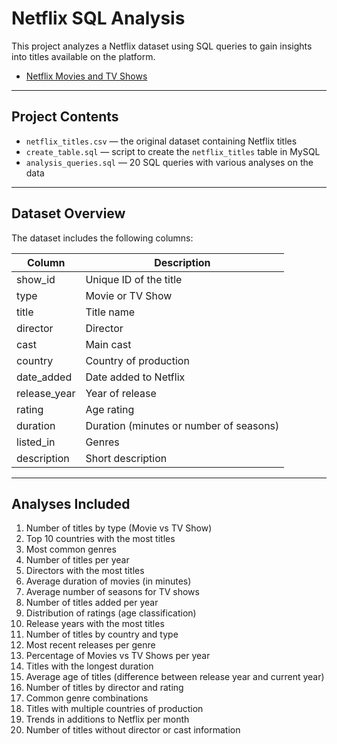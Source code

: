 # Netflix SQL Analysis

This project analyzes a Netflix dataset using SQL queries to gain insights into titles available on the platform.
- [Netflix Movies and TV Shows](https://www.kaggle.com/datasets/shivamb/netflix-shows)

---

## Project Contents

- `netflix_titles.csv` — the original dataset containing Netflix titles  
- `create_table.sql` — script to create the `netflix_titles` table in MySQL  
- `analysis_queries.sql` — 20 SQL queries with various analyses on the data

---

## Dataset Overview

The dataset includes the following columns:

| Column       | Description                                   |
|--------------|-----------------------------------------------|
| show_id      | Unique ID of the title                         |
| type         | Movie or TV Show                               |
| title        | Title name                                    |
| director     | Director                                      |
| cast         | Main cast                                     |
| country      | Country of production                          |
| date_added   | Date added to Netflix                          |
| release_year | Year of release                               |
| rating       | Age rating                                    |
| duration     | Duration (minutes or number of seasons)       |
| listed_in    | Genres                                        |
| description  | Short description                             |

---

## Analyses Included

1. Number of titles by type (Movie vs TV Show)  
2. Top 10 countries with the most titles  
3. Most common genres  
4. Number of titles per year  
5. Directors with the most titles  
6. Average duration of movies (in minutes)  
7. Average number of seasons for TV shows  
8. Number of titles added per year  
9. Distribution of ratings (age classification)  
10. Release years with the most titles 
11. Number of titles by country and type  
12. Most recent releases per genre  
13. Percentage of Movies vs TV Shows per year  
14. Titles with the longest duration  
15. Average age of titles (difference between release year and current year)  
16. Number of titles by director and rating  
17. Common genre combinations  
18. Titles with multiple countries of production  
19. Trends in additions to Netflix per month  
20. Number of titles without director or cast information
